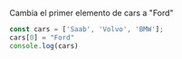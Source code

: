 Cambia el primer elemento de cars a "Ford"

```js
const cars = ['Saab', 'Volvo', 'BMW'];
cars[0] = "Ford"
console.log(cars)
```